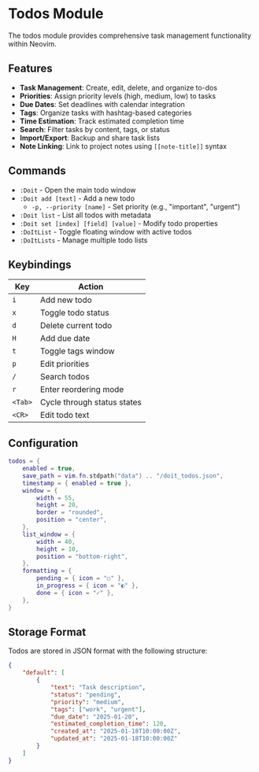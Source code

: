 # Todos Module

The todos module provides comprehensive task management functionality within Neovim.

## Features

- **Task Management**: Create, edit, delete, and organize to-dos
- **Priorities**: Assign priority levels (high, medium, low) to tasks
- **Due Dates**: Set deadlines with calendar integration
- **Tags**: Organize tasks with hashtag-based categories
- **Time Estimation**: Track estimated completion time
- **Search**: Filter tasks by content, tags, or status
- **Import/Export**: Backup and share task lists
- **Note Linking**: Link to project notes using `[[note-title]]` syntax

## Commands

- `:Doit` - Open the main todo window
- `:Doit add [text]` - Add a new todo
  - `-p, --priority [name]` - Set priority (e.g., "important", "urgent")
- `:Doit list` - List all todos with metadata
- `:Doit set [index] [field] [value]` - Modify todo properties
- `:DoItList` - Toggle floating window with active todos
- `:DoItLists` - Manage multiple todo lists

## Keybindings

| Key | Action |
|-----|--------|
| `i` | Add new todo |
| `x` | Toggle todo status |
| `d` | Delete current todo |
| `H` | Add due date |
| `t` | Toggle tags window |
| `p` | Edit priorities |
| `/` | Search todos |
| `r` | Enter reordering mode |
| `<Tab>` | Cycle through status states |
| `<CR>` | Edit todo text |

## Configuration

```lua
todos = {
    enabled = true,
    save_path = vim.fn.stdpath("data") .. "/doit_todos.json",
    timestamp = { enabled = true },
    window = {
        width = 55,
        height = 20,
        border = "rounded",
        position = "center",
    },
    list_window = {
        width = 40,
        height = 10,
        position = "bottom-right",
    },
    formatting = {
        pending = { icon = "○" },
        in_progress = { icon = "◐" },
        done = { icon = "✓" },
    },
}
```

## Storage Format

Todos are stored in JSON format with the following structure:

```json
{
    "default": [
        {
            "text": "Task description",
            "status": "pending",
            "priority": "medium",
            "tags": ["work", "urgent"],
            "due_date": "2025-01-20",
            "estimated_completion_time": 120,
            "created_at": "2025-01-18T10:00:00Z",
            "updated_at": "2025-01-18T10:00:00Z"
        }
    ]
}
```